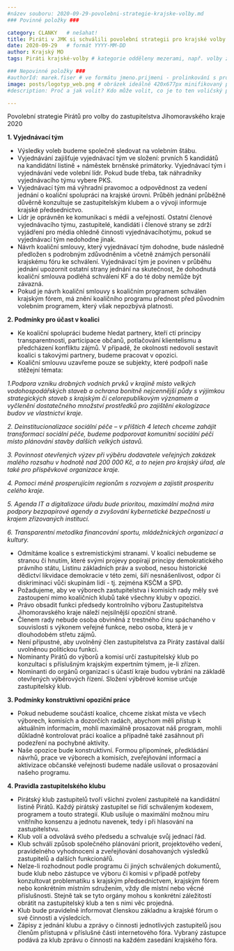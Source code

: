 ```yaml
---
#název souboru: 2020-09-29-povolebni-strategie-krajske-volby.md
### Povinné položky ###

category: CLANKY   # nešahat!
title: Piráti v JMK si schválili povolební strategii pro krajské volby 2020
date: 2020-09-29   # formát YYYY-MM-DD
author: Krajský MO
tags: Piráti krajské-volby # kategorie odděleny mezerami, např. volby zemědělství životní-prostředí piráti (viz https://jihomoravsky.pirati.cz/tags/)

### Nepovinné položky ###
#authorId: marek.fiser # ve formátu jmeno.prijmeni - prolinkování s profilem přes uid
image: posts/logotyp_web.png # obrázek ideálně 420x677px minifikovaný přes https://tinypng.com/
#description: Proč a jak volit? Kdo může volit, co je to ten voličský průkaz a jak ho získáte?

---
```


Povolební strategie Pirátů pro volby do zastupitelstva Jihomoravského kraje 2020

**1. Vyjednávací tým**
- Výsledky voleb budeme společně sledovat na volebním štábu.
- Vyjednávání zajišťuje vyjednávací tým ve složení: prvních 5 kandidátů na kandidátní listině + náměstek brněnské primátorky. Vyjednávací tým i vyjednávání vede volební lídr. Pokud bude třeba, tak náhradníky vyjednávacího týmu vybere PKS.
- Vyjednávací tým má výhradní pravomoc a odpovědnost za vedení jednání o koaliční spolupráci na krajské úrovni. Průběh jednání průběžně důvěrně konzultuje se zastupitelským klubem a o vývoji informuje krajské předsednictvo.
- Lídr je oprávněn ke komunikaci s médii a veřejností. Ostatní členové vyjednávacího týmu, zastupitelé, kandidáti i členové strany se zdrží vyjádření pro média ohledně činnosti vyjednávacíhotýmu, pokud se vyjednávací tým nedohodne jinak.
- Návrh koaliční smlouvy, který vyjednávací tým dohodne, bude následně předložen s podrobným zdůvodněním a včetně známých personálií krajskému fóru ke schválení. Vyjednávací tým je povinen v průběhu jednání upozornit ostatní strany jednání na skutečnost, že dohodnutá koaliční smlouva podléhá schválení KF a do té doby nemůže být závazná.
- Pokud je návrh koaliční smlouvy s koaličním programem schválen krajským fórem, má znění koaličního programu přednost před původním volebním programem, který však nepozbývá platnosti.

**2. Podmínky pro účast v koalici**
- Ke koaliční spolupráci budeme hledat partnery, kteří ctí principy transparentnosti, participace občanů, potlačování klientelismu a předcházení konfliktu zájmů. V případě, že okolnosti nedovolí sestavit koalici s takovými partnery, budeme pracovat v opozici.
- Koaliční smlouvu uzavřeme pouze se subjekty, které podpoří naše stěžejní témata:

*1.Podpora vzniku drobných vodních prvků v krajině místo velkých vodohospodářských staveb a ochrana bonitně nejcennější půdy s výjimkou strategických staveb s krajským či celorepublikovým významem a vyčlenění dostatečného množství prostředků pro zajištění ekologizace budov ve vlastnictví kraje.*

*2. Deinstitucionalizace sociální péče – v příštích 4 letech chceme zahájit transformaci sociální péče, budeme podporovat komunitní sociální péči místo plánování stavby dalších velkých ústavů.*

*3. Povinnost otevřených výzev při výběru dodavatele veřejných zakázek malého rozsahu v hodnotě nad 200 000 Kč, a to nejen pro krajský úřad, ale také pro příspěvkové organizace kraje.*

*4. Pomoci méně prosperujícím regionům s rozvojem a zajistit prosperitu celého kraje.*

*5. Agenda IT a digitalizace úřadu bude prioritou, maximální možná míra podpory bezpapírové agendy a zvyšování kybernetické bezpečnosti u krajem zřizovaných institucí.*

*6. Transparentní metodika financování sportu, mládežnických organizací a kultury.*

- Odmítáme koalice s extremistickými stranami. V koalici nebudeme se stranou či hnutím, které svými projevy popírají principy demokratického právního státu, Listinu základních práv a svobod, nesou historické dědictví likvidace demokracie v této zemi, šíří nesnášenlivost, odpor či diskriminaci vůči skupinám lidí - tj. zejména KSČM a SPD.
- Požadujeme, aby ve výborech zastupitelstva i komisích rady měly své zastoupení mimo koaličních klubů také všechny kluby v opozici.
- Právo obsadit funkci předsedy kontrolního výboru Zastupitelstva Jihomoravského kraje náleží nejsilnější opoziční straně.
- Členem rady nebude osoba obviněná z trestného činu spáchaného v souvislosti s výkonem veřejné funkce, nebo osoba, která je v dlouhodobém střetu zájmů.
- Není přípustné, aby uvolněný člen zastupitelstva za Piráty zastával další uvolněnou politickou funkci.
- Nominanty Pirátů do výborů a komisí určí zastupitelský klub po konzultaci s příslušným krajským expertním týmem, je-li zřízen.
- Nominanti do orgánů organizací s účastí kraje budou vybráni na základě otevřených výběrových řízení. Složení výběrové komise určuje zastupitelský klub.

**3. Podmínky konstruktivní opoziční práce**
- Pokud nebudeme součástí koalice, chceme získat místa ve všech výborech, komisích a dozorčích radách, abychom měli přístup k aktuálním informacím, mohli maximálně prosazovat náš program, mohli důkladně kontrolovat práci koalice a případně také zasáhnout při podezření na pochybné aktivity.
- Naše opozice bude konstruktivní. Formou připomínek, předkládání návrhů, prace ve výborech a komisích, zveřejňování informací a aktivizace občanské veřejnosti budeme nadále usilovat o prosazování našeho programu.

**4. Pravidla zastupitelského klubu**
- Pirátský klub zastupitelů tvoří všichni zvolení zastupitelé na kandidátní listině Pirátů. Každý pirátský zastupitel se řídí schváleným kodexem, programem a touto strategií. Klub usiluje o maximální možnou míru vnitřního konsenzu a jednotu navenek, tedy i při hlasování na zastupitelstvu.
- Klub volí a odvolává svého předsedu a schvaluje svůj jednací řád.
- Klub schválí způsob společného plánování priorit, projektového vedení, pravidelného vyhodnocení a zveřejňování dosahovaných výsledků zastupitelů a dalších funkcionářů.
- Nelze-li rozhodnout podle programu či jiných schválených dokumentů, bude klub nebo zástupce ve výboru či komisi v případě potřeby konzultovat problematiku s krajským předsednictvem, krajským fórem nebo konkrétním místním sdružením, vždy dle místní nebo věcné příslušnosti. Stejně tak se tyto orgány mohou s konkrétní záležitostí obrátit na zastupitelský klub a ten s nimi věc projedná.
- Klub bude pravidelně informovat členskou základnu a krajské fórum o své činnosti a výsledcích.
- Zápisy z jednání klubu a zprávy o činnosti jednotlivých zastupitelů jsou členům přístupná v příslušné části internetového fóra. Vybraný zástupce podává za klub zprávu o činnosti na každém zasedání krajského fóra.
